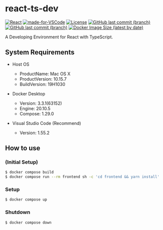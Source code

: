 # react-ts-dev

[![React](https://img.shields.io/badge/-React-555.svg?logo=react&style=flat)](https://reactjs.org/)
[![made-for-VSCode](https://img.shields.io/badge/Made%20for-VSCode-1f425f.svg)](https://code.visualstudio.com/)
[![License](https://img.shields.io/badge/License-Apache%202.0-blue.svg)](https://opensource.org/licenses/Apache-2.0)
[![GitHub last commit (branch)](https://img.shields.io/github/last-commit/takanassyi/react-ts-dev/main?label=main)](https://github.com/takanassyi/react-ts-dev/commits/main)
[![GitHub last commit (branch)](https://img.shields.io/github/last-commit/takanassyi/react-ts-dev/feature/material-ui-v4.11.1?label=feature%2Fmaterial-ui-v4.11.1)](https://github.com/takanassyi/react-ts-dev/commits/feature/material-ui-v4.11.1)
[![Docker Image Size (latest by date)](https://img.shields.io/docker/image-size/ainikkor50/react-ts-dev?label=Docker%20Image%20Size)](https://github.com/takanassyi/react-ts-dev/packages/771044)

A Developing Environment for React with TypeScript.

## System Requirements

- Host OS

  - ProductName: Mac OS X
  - ProductVersion: 10.15.7
  - BuildVersion: 19H1030

- Docker Desktop

  - Version: 3.3.1(63152)
  - Engine: 20.10.5
  - Compose: 1.29.0

- Visual Studio Code (Recommend)
  - Version: 1.55.2

## How to use

### (Initial Setup)

```bash
$ docker compose build
$ docker compose run --rm frontend sh -c 'cd frontend && yarn install'
```

### Setup

```bash
$ docker compose up
```

### Shutdown

```bash
$ docker compose down
```

